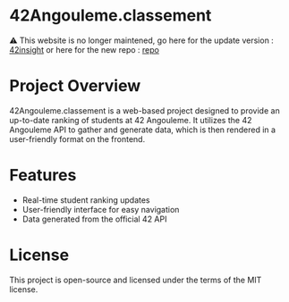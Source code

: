 # 42Angouleme.classement 

⚠️ This website is no longer maintened, go here for the update version : [42insight](https://www.42insight.tech/)
or here for the new repo : [repo](https://github.com/fZpHr/42insight)

# Project Overview

42Angouleme.classement  is a web-based project designed to provide an up-to-date ranking of students at 42 Angouleme. It utilizes the 42 Angouleme API to gather and generate data, which is then rendered in a user-friendly format on the frontend.

# Features

- Real-time student ranking updates
- User-friendly interface for easy navigation
- Data generated from the official 42 API

# License
This project is open-source and licensed under the terms of the MIT license.
